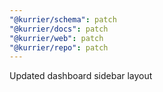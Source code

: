 ```yaml
---
"@kurrier/schema": patch
"@kurrier/docs": patch
"@kurrier/web": patch
"@kurrier/repo": patch
---
```


Updated dashboard sidebar layout
